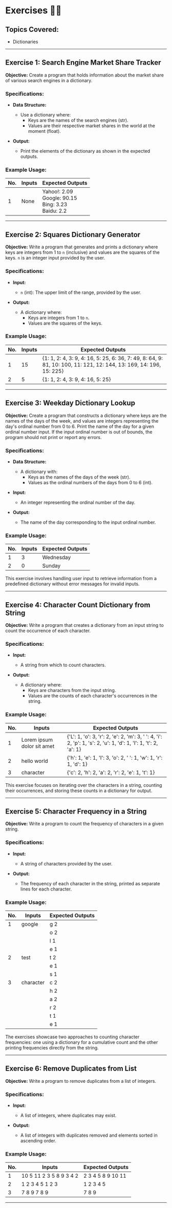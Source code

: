 # Exercises 🏋️‍♂️

## Topics Covered:
- Dictionaries

---

## Exercise 1: Search Engine Market Share Tracker

**Objective:** Create a program that holds information about the market share of various search engines in a dictionary.

### Specifications:
- **Data Structure:**
  - Use a dictionary where:
    - Keys are the names of the search engines (str).
    - Values are their respective market shares in the world at the moment (float).

- **Output:**
  - Print the elements of the dictionary as shown in the expected outputs.

### Example Usage:

| No. | Inputs | Expected Outputs |
|---|--------|------------------|
|1 | None   | Yahoo!: 2.09<br>Google: 90.15<br>Bing: 3.23<br>Baidu: 2.2       |

---

## Exercise 2: Squares Dictionary Generator

**Objective:** Write a program that generates and prints a dictionary where keys are integers from 1 to `n` (inclusive) and values are the squares of the keys. `n` is an integer input provided by the user.

### Specifications:
- **Input:**
  - `n` (int): The upper limit of the range, provided by the user.

- **Output:**
  - A dictionary where:
    - Keys are integers from 1 to `n`.
    - Values are the squares of the keys.

### Example Usage:

| No. | Inputs | Expected Outputs |
|-----|--------|------------------|
| 1   | 15     | {1: 1, 2: 4, 3: 9, 4: 16, 5: 25, 6: 36, 7: 49, 8: 64, 9: 81, 10: 100, 11: 121, 12: 144, 13: 169, 14: 196, 15: 225} |
| 2   | 5      | {1: 1, 2: 4, 3: 9, 4: 16, 5: 25} |

---

## Exercise 3: Weekday Dictionary Lookup

**Objective:** Create a program that constructs a dictionary where keys are the names of the days of the week, and values are integers representing the day's ordinal number from 0 to 6. Print the name of the day for a given ordinal number input. If the input ordinal number is out of bounds, the program should not print or report any errors.

### Specifications:
- **Data Structure:**
  - A dictionary with:
    - Keys as the names of the days of the week (str).
    - Values as the ordinal numbers of the days from 0 to 6 (int).

- **Input:**
  - An integer representing the ordinal number of the day.

- **Output:**
  - The name of the day corresponding to the input ordinal number.

### Example Usage:

| No. | Inputs | Expected Outputs |
|-----|--------|------------------|
| 1   | 3      | Wednesday        |
| 2   | 0      | Sunday           |

This exercise involves handling user input to retrieve information from a predefined dictionary without error messages for invalid inputs.


---

## Exercise 4: Character Count Dictionary from String

**Objective:** Write a program that creates a dictionary from an input string to count the occurrence of each character.

### Specifications:
- **Input:**
  - A string from which to count characters.

- **Output:**
  - A dictionary where:
    - Keys are characters from the input string.
    - Values are the counts of each character's occurrences in the string.

### Example Usage:

| No. | Inputs                        | Expected Outputs                                                                                                                                 |
|-----|-------------------------------|---------------------------------------------------------------------------------------------------------------------------------------------------|
| 1   | Lorem ipsum dolor sit amet    | {'L': 1, 'o': 3, 'r': 2, 'e': 2, 'm': 3, ' ': 4, 'i': 2, 'p': 1, 's': 2, 'u': 1, 'd': 1, 'l': 1, 't': 2, 'a': 1}                                  |
| 2   | hello world                  | {'h': 1, 'e': 1, 'l': 3, 'o': 2, ' ': 1, 'w': 1, 'r': 1, 'd': 1}                                                                                  |
| 3   | character                    | {'c': 2, 'h': 2, 'a': 2, 'r': 2, 'e': 1, 't': 1}                                                                                                   |

This exercise focuses on iterating over the characters in a string, counting their occurrences, and storing these counts in a dictionary for output.


---

## Exercise 5: Character Frequency in a String

**Objective:** Write a program to count the frequency of characters in a given string.

### Specifications:
- **Input:**
  - A string of characters provided by the user.

- **Output:**
  - The frequency of each character in the string, printed as separate lines for each character.

### Example Usage:

| No. | Inputs    | Expected Outputs |
|-----|-----------|------------------|
| 1   | google    | g 2              |
|     |           | o 2              |
|     |           | l 1              |
|     |           | e 1              |
| 2   | test      | t 2              |
|     |           | e 1              |
|     |           | s 1              |
| 3   | character | c 2              |
|     |           | h 2              |
|     |           | a 2              |
|     |           | r 2              |
|     |           | t 1              |
|     |           | e 1              |

The exercises showcase two approaches to counting character frequencies: one using a dictionary for a cumulative count and the other printing frequencies directly from the string.


---

## Exercise 6: Remove Duplicates from List

**Objective:** Write a program to remove duplicates from a list of integers.

### Specifications:
- **Input:**
  - A list of integers, where duplicates may exist.

- **Output:**
  - A list of integers with duplicates removed and elements sorted in ascending order.

### Example Usage:

| No. | Inputs                              | Expected Outputs         |
|-----|-------------------------------------|--------------------------|
| 1   | 10 5 11 2 3 5 8 9 3 4 2             | 2 3 4 5 8 9 10 11        |
| 2   | 1 2 3 4 5 1 2 3                     | 1 2 3 4 5                |
| 3   | 7 8 9 7 8 9                         | 7 8 9                    |

---
